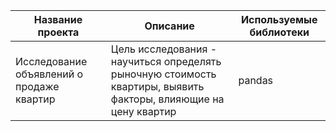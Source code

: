 **Название проекта** | **Описание** | **Используемые библиотеки**
------------ | ------------- | ------------- 
Исследование объявлений о продаже квартир | Цель исследования - научиться определять рыночную стоимость квартиры, выявить факторы, влияющие на цену квартир| pandas
